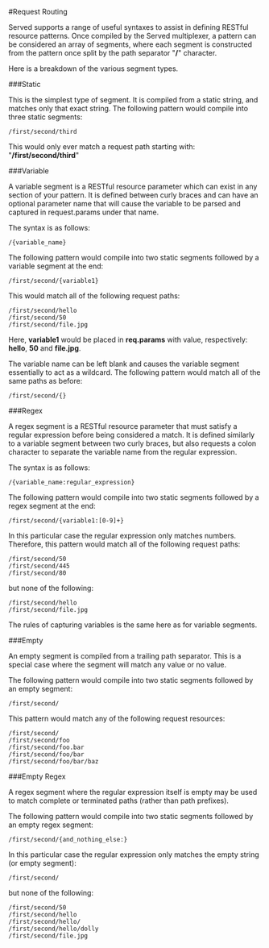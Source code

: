 #Request Routing

Served supports a range of useful syntaxes to assist in defining RESTful resource patterns. Once compiled by the Served multiplexer, a pattern can be considered an array of segments, where each segment is constructed from the pattern once split by the path separator "**/**" character.

Here is a breakdown of the various segment types.

###Static

This is the simplest type of segment. It is compiled from a static string, and matches only that exact string. The following pattern would compile into three static segments:

```
/first/second/third
```

This would only ever match a request path starting with: "**/first/second/third**"

###Variable

A variable segment is a RESTful resource parameter which can exist in any section of your pattern. It is defined between curly braces and can have an optional parameter name that will cause the variable to be parsed and captured in request.params under that name.

The syntax is as follows:

```
/{variable_name}
```

The following pattern would compile into two static segments followed by a variable segment at the end:

```
/first/second/{variable1}
```

This would match all of the following request paths:

```
/first/second/hello
/first/second/50
/first/second/file.jpg
```

Here, **variable1** would be placed in **req.params** with value, respectively: **hello**, **50** and **file.jpg**.

The variable name can be left blank and causes the variable segment essentially to act as a wildcard. The following pattern would match all of the same paths as before:

```
/first/second/{}
```

###Regex

A regex segment is a RESTful resource parameter that must satisfy a regular expression before being considered a match. It is defined similarly to a variable segment between two curly braces, but also requests a colon character to separate the variable name from the regular expression.

The syntax is as follows:

```
/{variable_name:regular_expression}
```

The following pattern would compile into two static segments followed by a regex segment at the end:

```
/first/second/{variable1:[0-9]+}
```

In this particular case the regular expression only matches numbers. Therefore, this pattern would match all of the following request paths:

```
/first/second/50
/first/second/445
/first/second/80
```

but none of the following:

```
/first/second/hello
/first/second/file.jpg
```

The rules of capturing variables is the same here as for variable segments.

###Empty

An empty segment is compiled from a trailing path separator. This is a special case where the segment will match any value or no value.

The following pattern would compile into two static segments followed by an empty segment:

```
/first/second/
```

This pattern would match any of the following request resources:

```
/first/second/
/first/second/foo
/first/second/foo.bar
/first/second/foo/bar
/first/second/foo/bar/baz
```

###Empty Regex

A regex segment where the regular expression itself is empty may be used to match complete or terminated paths (rather than path prefixes).

The following pattern would compile into two static segments followed by an empty regex segment:

```
/first/second/{and_nothing_else:}
```

In this particular case the regular expression only matches the empty string (or empty segment):

```
/first/second/
```

but none of the following:

```
/first/second/50
/first/second/hello
/first/second/hello/
/first/second/hello/dolly
/first/second/file.jpg
```
